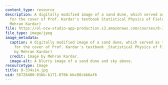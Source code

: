 ```yaml
---
content_type: resource
description: A digitally modified image of a sand dune, which served as the inspiration
  for the cover of Prof. Kardar's textbook Statistical Physics of Fields. (Image by
  Mehran Kardar)
file: https://ol-ocw-studio-app-production.s3.amazonaws.com/courses/8-334-statistical-mechanics-ii-statistical-physics-of-fields-spring-2014/5672848001bbb171070bbbc08cbb6af6_8-334s14.jpg
file_type: image/jpeg
image_metadata:
  caption: A digitally modified image of a sand dune, which served as the inspiration
    for the cover of Prof. Kardar's textbook _Statistical Physics of Fields_. (Image
    by Mehran Kardar)
  credit: Image by Mehran Kardar.
  image-alt: A blurry image of a sand dune and sky above.
resourcetype: Image
title: 8-334s14.jpg
uid: 56728480-01bb-b171-070b-bbc08cbb6af6
---
```

